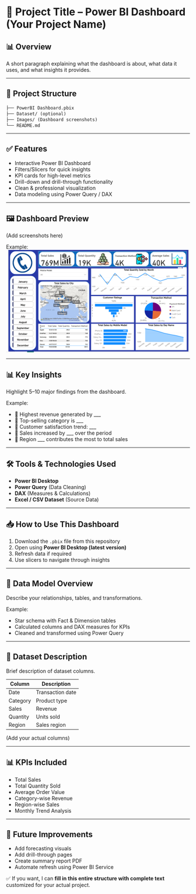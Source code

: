 
# 📌 **Project Title – Power BI Dashboard (Your Project Name)**

## 📊 **Overview**

A short paragraph explaining what the dashboard is about, what data it uses, and what insights it provides.

---

## 📁 **Project Structure**

```
├── PowerBI Dashboard.pbix
├── Dataset/ (optional)
├── Images/ (Dashboard screenshots)
└── README.md
```

---

## ✅ **Features**

* Interactive Power BI Dashboard
* Filters/Slicers for quick insights
* KPI cards for high-level metrics
* Drill-down and drill-through functionality
* Clean & professional visualization
* Data modeling using Power Query / DAX

---

## 🖼️ **Dashboard Preview**

(Add screenshots here)

Example:
![Dashboard](https://github.com/Suman-bot8927/Mobile-Sales-Dashboard/blob/main/Snapshot.png)

---

## 📊 **Key Insights**

Highlight 5–10 major findings from the dashboard.

Example:

* 📌 Highest revenue generated by ___
* 📌 Top-selling category is ___
* 📌 Customer satisfaction trend: ___
* 📌 Sales increased by ___ over the period
* 📌 Region ___ contributes the most to total sales

---

## 🛠️ **Tools & Technologies Used**

* **Power BI Desktop**
* **Power Query** (Data Cleaning)
* **DAX** (Measures & Calculations)
* **Excel / CSV Dataset** (Source Data)

---

## 📥 **How to Use This Dashboard**

1. Download the `.pbix` file from this repository
2. Open using **Power BI Desktop (latest version)**
3. Refresh data if required
4. Use slicers to navigate through insights

---

## 🧩 **Data Model Overview**

Describe your relationships, tables, and transformations.

Example:

* Star schema with Fact & Dimension tables
* Calculated columns and DAX measures for KPIs
* Cleaned and transformed using Power Query

---

## 📂 **Dataset Description**

Brief description of dataset columns.

| Column   | Description      |
| -------- | ---------------- |
| Date     | Transaction date |
| Category | Product type     |
| Sales    | Revenue          |
| Quantity | Units sold       |
| Region   | Sales region     |

(Add your actual columns)

---

## 📊 **KPIs Included**

* Total Sales
* Total Quantity Sold
* Average Order Value
* Category-wise Revenue
* Region-wise Sales
* Monthly Trend Analysis

---

## 🚀 **Future Improvements**

* Add forecasting visuals
* Add drill-through pages
* Create summary report PDF
* Automate refresh using Power BI Service


✅ If you want, I can **fill in this entire structure with complete text** customized for your actual project.
